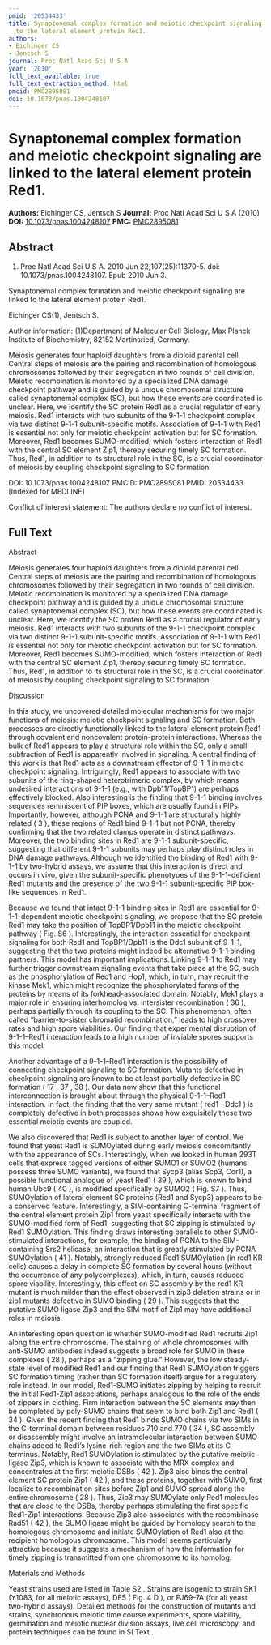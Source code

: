 ```yaml
---
pmid: '20534433'
title: Synaptonemal complex formation and meiotic checkpoint signaling are linked
  to the lateral element protein Red1.
authors:
- Eichinger CS
- Jentsch S
journal: Proc Natl Acad Sci U S A
year: '2010'
full_text_available: true
full_text_extraction_method: html
pmcid: PMC2895081
doi: 10.1073/pnas.1004248107
---
```


# Synaptonemal complex formation and meiotic checkpoint signaling are linked to the lateral element protein Red1.
**Authors:** Eichinger CS, Jentsch S
**Journal:** Proc Natl Acad Sci U S A (2010)
**DOI:** [10.1073/pnas.1004248107](https://doi.org/10.1073/pnas.1004248107)
**PMC:** [PMC2895081](https://www.ncbi.nlm.nih.gov/pmc/articles/PMC2895081/)

## Abstract

1. Proc Natl Acad Sci U S A. 2010 Jun 22;107(25):11370-5. doi: 
10.1073/pnas.1004248107. Epub 2010 Jun 3.

Synaptonemal complex formation and meiotic checkpoint signaling are linked to 
the lateral element protein Red1.

Eichinger CS(1), Jentsch S.

Author information:
(1)Department of Molecular Cell Biology, Max Planck Institute of Biochemistry, 
82152 Martinsried, Germany.

Meiosis generates four haploid daughters from a diploid parental cell. Central 
steps of meiosis are the pairing and recombination of homologous chromosomes 
followed by their segregation in two rounds of cell division. Meiotic 
recombination is monitored by a specialized DNA damage checkpoint pathway and is 
guided by a unique chromosomal structure called synaptonemal complex (SC), but 
how these events are coordinated is unclear. Here, we identify the SC protein 
Red1 as a crucial regulator of early meiosis. Red1 interacts with two subunits 
of the 9-1-1 checkpoint complex via two distinct 9-1-1 subunit-specific motifs. 
Association of 9-1-1 with Red1 is essential not only for meiotic checkpoint 
activation but for SC formation. Moreover, Red1 becomes SUMO-modified, which 
fosters interaction of Red1 with the central SC element Zip1, thereby securing 
timely SC formation. Thus, Red1, in addition to its structural role in the SC, 
is a crucial coordinator of meiosis by coupling checkpoint signaling to SC 
formation.

DOI: 10.1073/pnas.1004248107
PMCID: PMC2895081
PMID: 20534433 [Indexed for MEDLINE]

Conflict of interest statement: The authors declare no conflict of interest.

## Full Text

Abstract

Meiosis generates four haploid daughters from a diploid parental cell. Central steps of meiosis are the pairing and recombination of homologous chromosomes followed by their segregation in two rounds of cell division. Meiotic recombination is monitored by a specialized DNA damage checkpoint pathway and is guided by a unique chromosomal structure called synaptonemal complex (SC), but how these events are coordinated is unclear. Here, we identify the SC protein Red1 as a crucial regulator of early meiosis. Red1 interacts with two subunits of the 9-1-1 checkpoint complex via two distinct 9-1-1 subunit-specific motifs. Association of 9-1-1 with Red1 is essential not only for meiotic checkpoint activation but for SC formation. Moreover, Red1 becomes SUMO-modified, which fosters interaction of Red1 with the central SC element Zip1, thereby securing timely SC formation. Thus, Red1, in addition to its structural role in the SC, is a crucial coordinator of meiosis by coupling checkpoint signaling to SC formation.

Discussion

In this study, we uncovered detailed molecular mechanisms for two major functions of meiosis: meiotic checkpoint signaling and SC formation. Both processes are directly functionally linked to the lateral element protein Red1 through covalent and noncovalent protein-protein interactions. Whereas the bulk of Red1 appears to play a structural role within the SC, only a small subfraction of Red1 is apparently involved in signaling. A central finding of this work is that Red1 acts as a downstream effector of 9-1-1 in meiotic checkpoint signaling. Intriguingly, Red1 appears to associate with two subunits of the ring-shaped heterotrimeric complex, by which means undesired interactions of 9-1-1 (e.g., with Dpb11/TopBP1) are perhaps effectively blocked. Also interesting is the finding that 9-1-1 binding involves sequences reminiscent of PIP boxes, which are usually found in PIPs. Importantly, however, although PCNA and 9-1-1 are structurally highly related ( 3 ), these regions of Red1 bind 9-1-1 but not PCNA, thereby confirming that the two related clamps operate in distinct pathways. Moreover, the two binding sites in Red1 are 9-1-1 subunit-specific, suggesting that different 9-1-1 subunits may perhaps play distinct roles in DNA damage pathways. Although we identified the binding of Red1 with 9-1-1 by two-hybrid assays, we assume that this interaction is direct and occurs in vivo, given the subunit-specific phenotypes of the 9-1-1–deficient Red1 mutants and the presence of the two 9-1-1 subunit-specific PIP box-like sequences in Red1.

Because we found that intact 9-1-1 binding sites in Red1 are essential for 9-1-1–dependent meiotic checkpoint signaling, we propose that the SC protein Red1 may take the position of TopBP1/Dpb11 in the meiotic checkpoint pathway ( Fig. S6 ). Interestingly, the interaction essential for checkpoint signaling for both Red1 and TopBP1/Dpb11 is the Ddc1 subunit of 9-1-1, suggesting that the two proteins might indeed be alternative 9-1-1 binding partners. This model has important implications. Linking 9-1-1 to Red1 may further trigger downstream signaling events that take place at the SC, such as the phosphorylation of Red1 and Hop1, which, in turn, may recruit the kinase Mek1, which might recognize the phosphorylated forms of the proteins by means of its forkhead-associated domain. Notably, Mek1 plays a major role in ensuring interhomolog vs. intersister recombination ( 36 ), perhaps partially through its coupling to the SC. This phenomenon, often called “barrier-to-sister chromatid recombination,” leads to high crossover rates and high spore viabilities. Our finding that experimental disruption of 9-1-1–Red1 interaction leads to a high number of inviable spores supports this model.

Another advantage of a 9-1-1–Red1 interaction is the possibility of connecting checkpoint signaling to SC formation. Mutants defective in checkpoint signaling are known to be at least partially defective in SC formation ( 17 , 37 , 38 ). Our data now show that this functional interconnection is brought about through the physical 9-1-1–Red1 interaction. In fact, the finding that the very same mutant ( red1 −Ddc1 ) is completely defective in both processes shows how exquisitely these two essential meiotic events are coupled.

We also discovered that Red1 is subject to another layer of control. We found that yeast Red1 is SUMOylated during early meiosis concomitantly with the appearance of SCs. Interestingly, when we looked in human 293T cells that express tagged versions of either SUMO1 or SUMO2 (humans possess three SUMO variants), we found that Sycp3 (alias Scp3, Cor1), a possible functional analogue of yeast Red1 ( 39 ), which is known to bind human Ubc9 ( 40 ), is modified specifically by SUMO2 ( Fig. S7 ). Thus, SUMOylation of lateral element SC proteins (Red1 and Sycp3) appears to be a conserved feature. Interestingly, a SIM-containing C-terminal fragment of the central element protein Zip1 from yeast specifically interacts with the SUMO-modified form of Red1, suggesting that SC zipping is stimulated by Red1 SUMOylation. This finding draws interesting parallels to other SUMO-stimulated interactions, for example, the binding of PCNA to the SIM-containing Srs2 helicase, an interaction that is greatly stimulated by PCNA SUMOylation ( 41 ). Notably, strongly reduced Red1 SUMOylation (in red1 KR cells) causes a delay in complete SC formation by several hours (without the occurrence of any polycomplexes), which, in turn, causes reduced spore viability. Interestingly, this effect on SC assembly by the red1 KR mutant is much milder than the effect observed in zip3 deletion strains or in zip1 mutants defective in SUMO binding ( 29 ). This suggests that the putative SUMO ligase Zip3 and the SIM motif of Zip1 may have additional roles in meiosis.

An interesting open question is whether SUMO-modified Red1 recruits Zip1 along the entire chromosome. The staining of whole chromosomes with anti-SUMO antibodies indeed suggests a broad role for SUMO in these complexes ( 28 ), perhaps as a “zipping glue.” However, the low steady-state level of modified Red1 and our finding that Red1 SUMOylation triggers SC formation timing (rather than SC formation itself) argue for a regulatory role instead. In our model, Red1-SUMO initiates zipping by helping to recruit the initial Red1-Zip1 associations, perhaps analogous to the role of the ends of zippers in clothing. Firm interaction between the SC elements may then be completed by poly-SUMO chains that seem to bind both Zip1 and Red1 ( 34 ). Given the recent finding that Red1 binds SUMO chains via two SIMs in the C-terminal domain between residues 710 and 770 ( 34 ), SC assembly or disassembly might involve an intramolecular interaction between SUMO chains added to Red1’s lysine-rich region and the two SIMs at its C terminus. Notably, Red1 SUMOylation is stimulated by the putative meiotic ligase Zip3, which is known to associate with the MRX complex and concentrates at the first meiotic DSBs ( 42 ). Zip3 also binds the central element SC protein Zip1 ( 42 ), and these proteins, together with SUMO, first localize to recombination sites before Zip1 and SUMO spread along the entire chromosome ( 28 ). Thus, Zip3 may SUMOylate only Red1 molecules that are close to the DSBs, thereby perhaps stimulating the first specific Red1-Zip1 interactions. Because Zip3 also associates with the recombinase Rad51 ( 42 ), the SUMO ligase might be guided by homology search to the homologous chromosome and initiate SUMOylation of Red1 also at the recipient homologous chromosome. This model seems particularly attractive because it suggests a mechanism of how the information for timely zipping is transmitted from one chromosome to its homolog.

Materials and Methods

Yeast strains used are listed in Table S2 . Strains are isogenic to strain SK1 (Y1083, for all meiotic assays), DF5 ( Fig. 4 D ), or PJ69-7A (for all yeast two-hybrid assays). Detailed methods for the construction of mutants and strains, synchronous meiotic time course experiments, spore viability, germination and meiotic nuclear division assays, live cell microscopy, and protein techniques can be found in SI Text .
